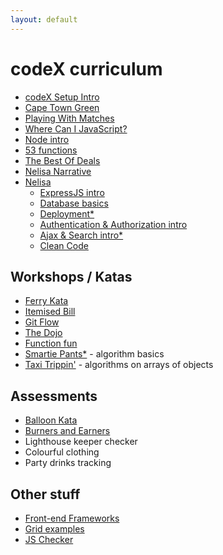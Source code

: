 ```yaml
---
layout: default
---
```


# codeX curriculum

* [codeX Setup Intro](http://intro.projectcodex.co/)
* [Cape Town Green](http://taxi.projectcodex.co/)
* [Playing With Matches](http://matches.projectcodex.co/)
* [Where Can I JavaScript?](http://where.projectcodex.co/)
* [Node intro](http://node.projectcodex.co/)
* [53 functions](http://53.projectcodex.co)
* [The Best Of Deals](http://bestdeal.projectcodex.co/)
* [Nelisa Narrative](http://narrative.projectcodex.co/)
* [Nelisa](http://nelisa.projectcodex.co/)
    * [ExpressJS intro](http://expressjs.projectcodex.co/)     
    * [Database basics](http://database.projectcodex.co/)
    * [Deployment*](http://deploy.projectcodex.co/)
    * [Authentication & Authorization intro](http://auth.projectcodex.co/)
    * [Ajax & Search intro*](http://search.projectcodex.co)
    * [Clean Code](http://cleancode.projectcodex.co)

## Workshops / Katas

* [Ferry Kata](http://ferry.projectcodex.co/)
* [Itemised Bill](http://itemisedbill.projectcodex.co/)
* [Git Flow](http://gitflow.projectcodex.co/)
* [The Dojo](http://dojo.projectcodex.co/)
* [Function fun](http://fun.projectcodex.co/)
* [Smartie Pants*](http://smarties.projectcodex.co) - algorithm basics
* [Taxi Trippin'](http://search.projectcodex.co) - algorithms on arrays of objects

## Assessments

* [Balloon Kata](http://balloon.projectcodex.co/)
* [Burners and Earners](http://cell.projectcodex.co/)
* Lighthouse keeper checker
* Colourful clothing
* Party drinks tracking

## Other stuff

* [Front-end Frameworks](http://fef.projectcodex.co/)
* [Grid examples](http://grid.projectcodex.co/)
* [JS Checker](http://checker.projectcodex.co/)
